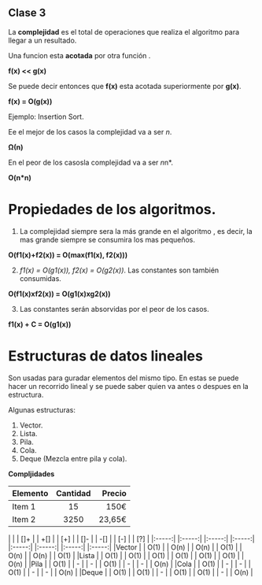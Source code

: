 ## Clase 3

La **complejidad** es el total de operaciones que realiza el algoritmo para llegar
a un resultado.

Una funcion esta **acotada** por otra función .

**f(x) << g(x)**

Se puede decir entonces que **f(x)** esta acotada superiormente por **g(x)**.

**f(x) = O(g(x))**

Ejemplo: Insertion Sort.

Ee el mejor de los casos la complejidad va a ser *n*.

**Ω(n)**

En el peor de los casosla complejidad va a ser *n*n*.

**O(n*n)**

# Propiedades de los algoritmos.

1. La complejidad siempre sera la más grande en el algoritmo , es decir, la mas
grande siempre se consumira los mas pequeños.

**O(f1(x)+f2(x)) = O(max(f1(x), f2(x)))**

2. *f1(x) = O(g1(x)), f2(x) = O(g2(x))*. Las constantes son también consumidas.

**O(f1(x)xf2(x)) = O(g1(x)xg2(x))**

3. Las constantes serán absorvidas por el peor de los casos.

**f1(x) + C = O(g1(x))**

# Estructuras de datos lineales

Son usadas para guradar elementos del mismo tipo. En estas se puede hacer un recorrido
lineal y se puede saber quien va antes o despues en la estructura.

Algunas estructuras:

1. Vector.
2. Lista.
3. Pila.
4. Cola.
5. Deque (Mezcla entre pila y cola).

**Compljidades**

| Elemento | Cantidad | Precio |
| :------- | :------: | -----: |
| Item 1   | 15       | 150€   |
| Item 2   | 3250     | 23,65€ |

|       | |  []+  | |  +[]  | |  [+]  | |  []-  | |  -[]  | |  [-]  | |  [?]  |
|:-----:| |:-----:| |:-----:| |:-----:| |:-----:| |:-----:| |:-----:| |:-----:|
|Vector | | O(1)  | | O(n)  | | O(n)  | | O(1)  | | O(n)  | | O(n)  | | O(1)  |
|Lista  | | O(1)  | | O(1)  | | O(1)  | | O(1)  | | O(1)  | | O(1)  | | O(n)  |
|Pila   | | O(1)  | |   -   | |   -   | | O(1)  | |   -   | |   -   | | O(n)  |
|Cola   | | O(1)  | |   -   | |   -   | | O(1)  | |   -   | |   -   | | O(n)  |
|Deque  | | O(1)  | | O(1)  | |   -   | | O(1)  | | O(1)  | |   -   | | O(n)  |
